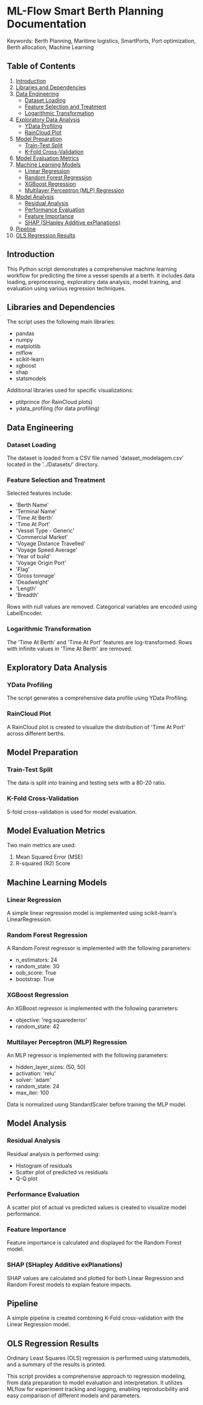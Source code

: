 # ML-Flow Smart Berth Planning Documentation

Keywords: Berth Planning, Maritime logistics, SmartPorts, Port optimization, Berth
allocation, Machine Learning


## Table of Contents
1. [Introduction](#introduction)
2. [Libraries and Dependencies](#libraries-and-dependencies)
3. [Data Engineering](#data-engineering)
   - [Dataset Loading](#dataset-loading)
   - [Feature Selection and Treatment](#feature-selection-and-treatment)
   - [Logarithmic Transformation](#logarithmic-transformation)
4. [Exploratory Data Analysis](#exploratory-data-analysis)
   - [YData Profiling](#ydata-profiling)
   - [RainCloud Plot](#raincloud-plot)
5. [Model Preparation](#model-preparation)
   - [Train-Test Split](#train-test-split)
   - [K-Fold Cross-Validation](#k-fold-cross-validation)
6. [Model Evaluation Metrics](#model-evaluation-metrics)
7. [Machine Learning Models](#machine-learning-models)
   - [Linear Regression](#linear-regression)
   - [Random Forest Regression](#random-forest-regression)
   - [XGBoost Regression](#xgboost-regression)
   - [Multilayer Perceptron (MLP) Regression](#multilayer-perceptron-mlp-regression)
8. [Model Analysis](#model-analysis)
   - [Residual Analysis](#residual-analysis)
   - [Performance Evaluation](#performance-evaluation)
   - [Feature Importance](#feature-importance)
   - [SHAP (SHapley Additive exPlanations)](#shap-shapley-additive-explanations)
9. [Pipeline](#pipeline)
10. [OLS Regression Results](#ols-regression-results)

## Introduction

This Python script demonstrates a comprehensive machine learning workflow for predicting the time a vessel spends at a berth. It includes data loading, preprocessing, exploratory data analysis, model training, and evaluation using various regression techniques.

## Libraries and Dependencies

The script uses the following main libraries:
- pandas
- numpy
- matplotlib
- mlflow
- scikit-learn
- xgboost
- shap
- statsmodels

Additional libraries used for specific visualizations:
- ptitprince (for RainCloud plots)
- ydata_profiling (for data profiling)

## Data Engineering

### Dataset Loading

The dataset is loaded from a CSV file named 'dataset_modelagem.csv' located in the '../Datasets/' directory.

### Feature Selection and Treatment

Selected features include:
- 'Berth Name'
- 'Terminal Name'
- 'Time At Berth'
- 'Time At Port'
- 'Vessel Type - Generic'
- 'Commercial Market'
- 'Voyage Distance Travelled'
- 'Voyage Speed Average'
- 'Year of build'
- 'Voyage Origin Port'
- 'Flag'
- 'Gross tonnage'
- 'Deadweight'
- 'Length'
- 'Breadth'

Rows with null values are removed. Categorical variables are encoded using LabelEncoder.

### Logarithmic Transformation

The 'Time At Berth' and 'Time At Port' features are log-transformed. Rows with infinite values in 'Time At Berth' are removed.

## Exploratory Data Analysis

### YData Profiling

The script generates a comprehensive data profile using YData Profiling.

### RainCloud Plot

A RainCloud plot is created to visualize the distribution of 'Time At Port' across different berths.

## Model Preparation

### Train-Test Split

The data is split into training and testing sets with a 80-20 ratio.

### K-Fold Cross-Validation

5-fold cross-validation is used for model evaluation.

## Model Evaluation Metrics

Two main metrics are used:
1. Mean Squared Error (MSE)
2. R-squared (R2) Score

## Machine Learning Models

### Linear Regression

A simple linear regression model is implemented using scikit-learn's LinearRegression.

### Random Forest Regression

A Random Forest regressor is implemented with the following parameters:
- n_estimators: 24
- random_state: 30
- oob_score: True
- bootstrap: True

### XGBoost Regression

An XGBoost regressor is implemented with the following parameters:
- objective: 'reg:squarederror'
- random_state: 42

### Multilayer Perceptron (MLP) Regression

An MLP regressor is implemented with the following parameters:
- hidden_layer_sizes: (50, 50)
- activation: 'relu'
- solver: 'adam'
- random_state: 24
- max_iter: 100

Data is normalized using StandardScaler before training the MLP model.

## Model Analysis

### Residual Analysis

Residual analysis is performed using:
- Histogram of residuals
- Scatter plot of predicted vs residuals
- Q-Q plot

### Performance Evaluation

A scatter plot of actual vs predicted values is created to visualize model performance.

### Feature Importance

Feature importance is calculated and displayed for the Random Forest model.

### SHAP (SHapley Additive exPlanations)

SHAP values are calculated and plotted for both Linear Regression and Random Forest models to explain feature impacts.

## Pipeline

A simple pipeline is created combining K-Fold cross-validation with the Linear Regression model.

## OLS Regression Results

Ordinary Least Squares (OLS) regression is performed using statsmodels, and a summary of the results is printed.

This script provides a comprehensive approach to regression modeling, from data preparation to model evaluation and interpretation. It utilizes MLflow for experiment tracking and logging, enabling reproducibility and easy comparison of different models and parameters.
